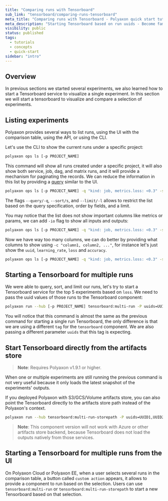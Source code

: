 ```yaml
---
title: "Comparing runs with Tensorboard"
sub_link: "tensorboard/comparing-runs-tensorboard"
meta_title: "Comparing runs with Tensorboard - Polyaxon quick start tutorial - Core Concepts"
meta_description: "Starting Tensorboard based on run uuids - Become familiar with the ecosystem of Polyaxon tools with a top-level overview and useful links to get you started."
visibility: public
status: published
tags:
  - tutorials
  - concepts
  - quick-start
sidebar: "intro"
---
```


## Overview

In previous sections we started several experiments, we also learned how to start a Tensorboard service to visualize a single experiment. 
In this section we will start a tensorboard to visualize and compare a selection of experiments.

## Listing experiments

Polyaxon provides several ways to list runs, using the UI with the comparison table, using the API, or using the CLI.

Let's use the CLI to show the current runs under a specific project:

```bash
polyaxon ops ls [-p PROJECT_NAME]
```

This command will show all runs created under a specific project, it will also show both service, job, dag, and matrix runs, and it will provide a mechanism for paginating the records.
We can reduce the information in this list by providing a [query](/docs/core/query-language/) similar to the UI.

```bash
polyaxon ops ls [-p PROJECT_NAME] -q "kind: job, metrics.loss: <0.3" -s "-metrics.loss" -l 5
```

The flags `--query/-q`, `--sort/s`, and `--limit/-l` allows to restrict the list based on the query specification, order by fields, and a limit. 

You may notice that the list does not show important columns like metrics or params, we can add `-io` flag to show all inputs and outputs:

```bash
polyaxon ops ls [-p PROJECT_NAME] -q "kind: job, metrics.loss: <0.3" -s "-metrics.loss" -l 5 -io
```

Now we have way too many columns, we can do better by providing what columns to show using `-c "column1, column2, ..."`, for instance let's just show the `uuid`, `learning_rate`, `loss` and `accuracy`.

```bash
polyaxon ops ls [-p PROJECT_NAME] -q "kind: job, metrics.loss: <0.3" -s "-metrics.loss" -l 5 -io -c "uuid,in.learning_rate,out.loss,out.accuracy" 
```

## Starting a Tensorboard for multiple runs

We were able to query, sort, and limit our runs, let's try to start a Tensorboard service for the top 5 experiments based on `loss`. We need to pass the uuid values of those runs to the Tensorboard component:

```bash
polyaxon run --hub [-p PROJECT_NAME] tensorboard:multi-run -P uuids=UUID1,UUID2,UUID3,UUID4,UUID5
```

You will notice that this command is almost the same as the previous command for starting a single run Tensorboard, the only difference is that we are using a different `tag` for the `tensorboard` component.
We are also passing a different parameter `uuids` that this tag is expecting.

## Start Tensorboard directly from the artifacts store

> **Note**: Requires Polyaxon v1.9.1 or higher.

When one or multiple experiments are still running the previous command is not very useful because it only loads the latest snapshot of the experiments' outputs.

If you deployed Polyaxon with S3/GCS/Volume artifacts store, you can also point the Tensorboard directly to the artifacts store path instead of the Polyaxon's context.

```bash
polyaxon run --hub tensorboard:multi-run-storepath -P uuids=UUID1,UUID2,UUID3,UUID4,UUID5
```

> **Note**: This component version will not work with Azure or other artifacts store backend, because Tensorboard does not load the outputs natively from those services.   


## Starting a Tensorboard for multiple runs from the UI

On Polyaxon Cloud or Polyaxon EE, when a user selects several runs in the comparison table, a button called `custom action` appears, it allows to provide a component to run based on the selection.
Users can use `tensorboard:multi-run` or `tensorboard:multi-run-storepath` to start a new Tensorboard based on that selection.

